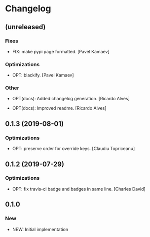 # Changelog


## (unreleased)

### Fixes

* FIX: make pypi page formatted. [Pavel Kamaev]

### Optimizations

* OPT: blackify. [Pavel Kamaev]

### Other

* OPT(docs): Added changelog generation. [Ricardo Alves]

* OPT(docs): Improved readme. [Ricardo Alves]



## 0.1.3 (2019-08-01)

### Optimizations

* OPT: preserve order for override keys. [Claudiu Topriceanu]


## 0.1.2 (2019-07-29)

### Optimizations

* OPT: fix travis-ci badge and badges in same line. [Charles David]


## 0.1.0

### New

* NEW: Initial implementation
